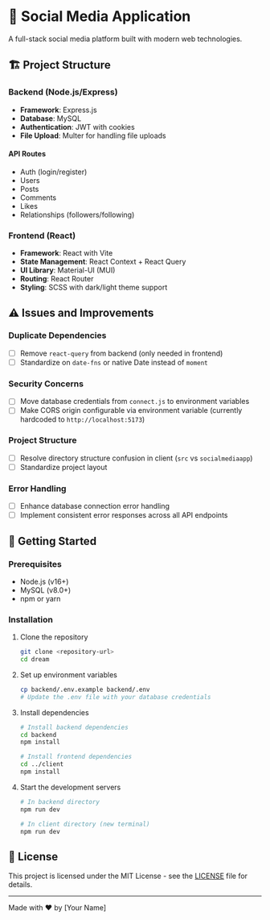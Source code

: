 # 🌟 Social Media Application

A full-stack social media platform built with modern web technologies.

## 🏗️ Project Structure

### Backend (Node.js/Express)
- **Framework**: Express.js
- **Database**: MySQL
- **Authentication**: JWT with cookies
- **File Upload**: Multer for handling file uploads

#### API Routes
- Auth (login/register)
- Users
- Posts
- Comments
- Likes
- Relationships (followers/following)

### Frontend (React)
- **Framework**: React with Vite
- **State Management**: React Context + React Query
- **UI Library**: Material-UI (MUI)
- **Routing**: React Router
- **Styling**: SCSS with dark/light theme support

## ⚠️ Issues and Improvements

### Duplicate Dependencies
- [ ] Remove `react-query` from backend (only needed in frontend)
- [ ] Standardize on `date-fns` or native Date instead of `moment`

### Security Concerns
- [ ] Move database credentials from `connect.js` to environment variables
- [ ] Make CORS origin configurable via environment variable (currently hardcoded to `http://localhost:5173`)

### Project Structure
- [ ] Resolve directory structure confusion in client (`src` vs `socialmediaapp`)
- [ ] Standardize project layout

### Error Handling
- [ ] Enhance database connection error handling
- [ ] Implement consistent error responses across all API endpoints

## 🚀 Getting Started

### Prerequisites
- Node.js (v16+)
- MySQL (v8.0+)
- npm or yarn

### Installation

1. Clone the repository
   ```bash
   git clone <repository-url>
   cd dream
   ```

2. Set up environment variables
   ```bash
   cp backend/.env.example backend/.env
   # Update the .env file with your database credentials
   ```

3. Install dependencies
   ```bash
   # Install backend dependencies
   cd backend
   npm install
   
   # Install frontend dependencies
   cd ../client
   npm install
   ```

4. Start the development servers
   ```bash
   # In backend directory
   npm run dev
   
   # In client directory (new terminal)
   npm run dev
   ```

## 📝 License

This project is licensed under the MIT License - see the [LICENSE](LICENSE) file for details.

---

Made with ❤️ by [Your Name]
